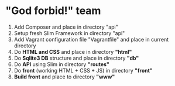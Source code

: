 "God forbid!" team
==================

1. Add Composer and place in directory "api"
2. Setup fresh Slim Framework in directory "api"
2. Add Vagrant configuration file "Vagrantfile" and place in current directory
3. Do **HTML and CSS** and place in directory **"html"**
4. Do **Sqlite3 DB** structure and place in directory **"db"**
5. Do **API** using Slim in directory **"routes"**
6. Do **front** (working HTML + CSS + JS) in directory **"front"**
7. **Build front** and place to directory **"www"**
